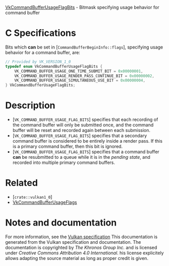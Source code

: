 [VkCommandBufferUsageFlagBits](https://www.khronos.org/registry/vulkan/specs/1.3-extensions/man/html/VkCommandBufferUsageFlagBits.html) - Bitmask specifying usage behavior for command buffer

# C Specifications
Bits which  **can**  be set in [`CommandBufferBeginInfo::flags`],
specifying usage behavior for a command buffer, are:
```c
// Provided by VK_VERSION_1_0
typedef enum VkCommandBufferUsageFlagBits {
    VK_COMMAND_BUFFER_USAGE_ONE_TIME_SUBMIT_BIT = 0x00000001,
    VK_COMMAND_BUFFER_USAGE_RENDER_PASS_CONTINUE_BIT = 0x00000002,
    VK_COMMAND_BUFFER_USAGE_SIMULTANEOUS_USE_BIT = 0x00000004,
} VkCommandBufferUsageFlagBits;
```

# Description
- [`VK_COMMAND_BUFFER_USAGE_FLAG_BITS`] specifies that each recording of the command buffer will only be submitted once, and the command buffer will be reset and recorded again between each submission.
- [`VK_COMMAND_BUFFER_USAGE_FLAG_BITS`] specifies that a secondary command buffer is considered to be entirely inside a render pass. If this is a primary command buffer, then this bit is ignored.
- [`VK_COMMAND_BUFFER_USAGE_FLAG_BITS`] specifies that a command buffer  **can**  be resubmitted to a queue while it is in the *pending state*, and recorded into multiple primary command buffers.

# Related
- [`crate::vulkan1_0`]
- [VkCommandBufferUsageFlags]()

# Notes and documentation
For more information, see the [Vulkan specification](https://www.khronos.org/registry/vulkan/specs/1.3-extensions/html/vkspec.html)
This documentation is generated from the Vulkan specification and documentation.
The documentation is copyrighted by *The Khronos Group Inc.* and is licensed under *Creative Commons Attribution 4.0 International*.
his license explicitely allows adapting the source material as long as proper credit is given.
        